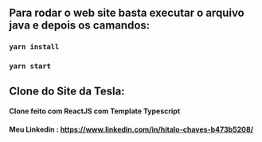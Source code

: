 ## Para rodar o web site basta executar o arquivo java e depois os camandos: 

### `yarn install`

### `yarn start`

## Clone do Site da Tesla:

#### Clone feito com ReactJS com Template Typescript

#### Meu Linkedin : <https://www.linkedin.com/in/hitalo-chaves-b473b5208/>
